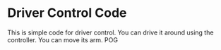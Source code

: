 # Driver Control Code
This is simple code for driver control. You can drive it around using the controller. You can move its arm. POG
